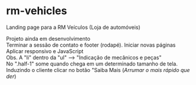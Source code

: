 # rm-vehicles

Landing page para a RM Veículos (Loja de automóveis)

Projeto ainda em desenvolvimento <br> Terminar a sessão de contato e footer (rodapé). Iniciar novas páginas <br> Aplicar responsivo e JavaScript <br> Obs. A "li" dentro da "ul" --> "Indicação de mecânicos e peças" <br> No ".half-1" some quando chega em um determinado tamanho de tela. <br> Induzindo o cliente clicar no botão "Saiba Mais (*Arrumar o mais rápido que der*)
